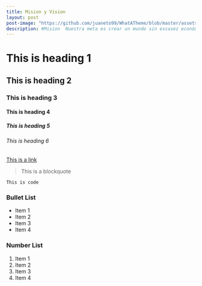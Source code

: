 ```yaml
---
title: Mision y Vision 
layout: post
post-image: "https://github.com/juaneto99/WhatATheme/blob/master/assets/images/portada.jpg?raw=true"
description: #Mision  Nuestra meta es crear un mundo sin escasez económica, donde cada niño, familia y comunidad están vinculados, producen y prosperan.
---
```


# This is heading 1 
## This is heading 2
### This is heading 3
#### This is heading 4
##### This is heading 5
###### This is heading 6

[This is a link](#)

> This is a blockquote

`This is code`

### Bullet List
* Item 1
* Item 2
* Item 3
* Item 4

### Number List
1. Item 1
2. Item 2
3. Item 3
4. Item 4
